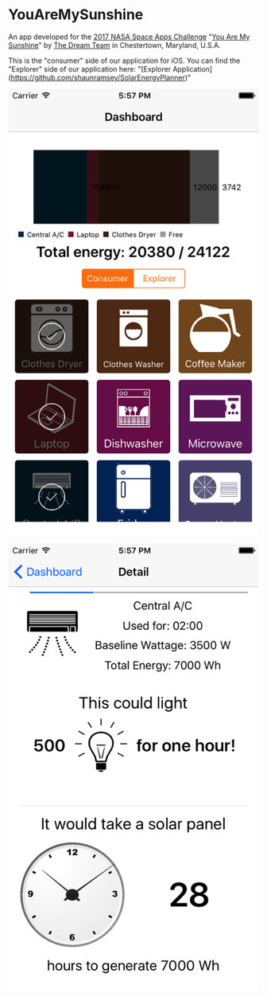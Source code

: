 # YouAreMySunshine
An app developed for the [2017 NASA Space Apps Challenge](https://2017.spaceappschallenge.org/) "[You Are My Sunshine](https://2017.spaceappschallenge.org/challenges/earth-and-us/you-are-my-sunshine/details)" by [The Dream Team](https://2017.spaceappschallenge.org/challenges/earth-and-us/you-are-my-sunshine/teams/dream-team-1/project) in Chestertown, Maryland, U.S.A.

This is the "consumer" side of our application for iOS. You can find the "Explorer" side of our application here:
"[Explorer Application] (https://github.com/shaunramsey/SolarEnergyPlanner)"

![Dashboard View](https://github.com/NASADreamTeam/YouAreMySunshine/blob/master/Simulator%20Screen%20Shot%20Apr%2030%2C%202017%2C%205.57.30%20PM.png "Dashboard View")

![Detail View](https://github.com/NASADreamTeam/YouAreMySunshine/blob/master/Simulator%20Screen%20Shot%20Apr%2030%2C%202017%2C%205.57.37%20PM.png "Detail View")
